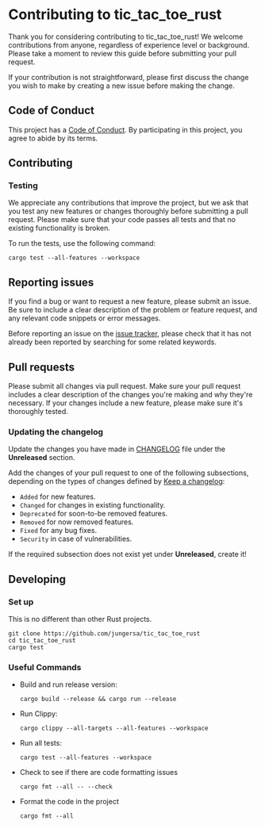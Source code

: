 # Contributing to tic_tac_toe_rust

Thank you for considering contributing to tic_tac_toe_rust! We welcome contributions from anyone, regardless of experience level or background. Please take a moment to review this guide before submitting your pull request.

If your contribution is not straightforward, please first discuss the change you
wish to make by creating a new issue before making the change.

## Code of Conduct

This project has a [Code of Conduct](https://github.com/jungersa/tic_tac_toe_rust/blob/master/CODE_OF_CONDUCT.md). By participating in this project, you agree to abide by its terms.

## Contributing

### Testing
We appreciate any contributions that improve the project, but we ask that you test any new features or changes thoroughly before submitting a pull request. Please make sure that your code passes all tests and that no existing functionality is broken.

To run the tests, use the following command:
```shell
cargo test --all-features --workspace
```
## Reporting issues

If you find a bug or want to request a new feature, please submit an issue. Be sure to include a clear description of the problem or feature request, and any relevant code snippets or error messages.


Before reporting an issue on the
[issue tracker](https://github.com/jungersa/tic_tac_toe_rust/issues),
please check that it has not already been reported by searching for some related
keywords.

## Pull requests

Please submit all changes via pull request. Make sure your pull request includes a clear description of the changes you're making and why they're necessary. If your changes include a new feature, please make sure it's thoroughly tested.

### Updating the changelog

Update the changes you have made in
[CHANGELOG](https://github.com/jungersa/tic_tac_toe_rust/blob/main/CHANGELOG.md)
file under the **Unreleased** section.

Add the changes of your pull request to one of the following subsections,
depending on the types of changes defined by
[Keep a changelog](https://keepachangelog.com/en/1.0.0/):

- `Added` for new features.
- `Changed` for changes in existing functionality.
- `Deprecated` for soon-to-be removed features.
- `Removed` for now removed features.
- `Fixed` for any bug fixes.
- `Security` in case of vulnerabilities.

If the required subsection does not exist yet under **Unreleased**, create it!

## Developing

### Set up

This is no different than other Rust projects.

```shell
git clone https://github.com/jungersa/tic_tac_toe_rust
cd tic_tac_toe_rust
cargo test
```

### Useful Commands

- Build and run release version:

  ```shell
  cargo build --release && cargo run --release
  ```

- Run Clippy:

  ```shell
  cargo clippy --all-targets --all-features --workspace
  ```

- Run all tests:

  ```shell
  cargo test --all-features --workspace
  ```

- Check to see if there are code formatting issues

  ```shell
  cargo fmt --all -- --check
  ```

- Format the code in the project

  ```shell
  cargo fmt --all
  ```
